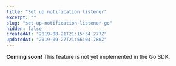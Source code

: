 ```yaml
---
title: "Set up notification listener"
excerpt: ""
slug: "set-up-notification-listener-go"
hidden: false
createdAt: "2019-08-21T21:15:54.277Z"
updatedAt: "2019-09-27T21:56:04.780Z"
---
```

**Coming soon!**
This feature is not yet implemented in the Go SDK.